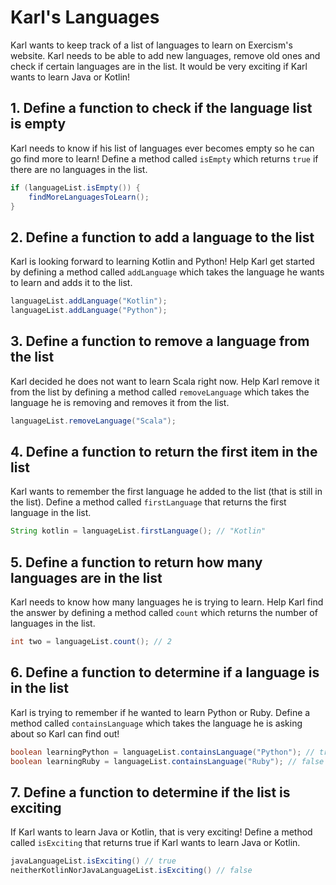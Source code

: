 # Karl's Languages

Karl wants to keep track of a list of languages to learn on Exercism's website.
Karl needs to be able to add new languages, remove old ones and check if certain languages are in the list.
It would be very exciting if Karl wants to learn Java or Kotlin!

## 1. Define a function to check if the language list is empty

Karl needs to know if his list of languages ever becomes empty so he can go find more to learn!
Define a method called `isEmpty` which returns `true` if there are no languages in the list.

```java
if (languageList.isEmpty()) {
    findMoreLanguagesToLearn();
}
```

## 2. Define a function to add a language to the list

Karl is looking forward to learning Kotlin and Python!
Help Karl get started by defining a method called `addLanguage` which takes the language he wants to learn and adds it
to the list.

```java
languageList.addLanguage("Kotlin");
languageList.addLanguage("Python");
```

## 3. Define a function to remove a language from the list

Karl decided he does not want to learn Scala right now.
Help Karl remove it from the list by defining a method called `removeLanguage` which takes the language he is removing
and removes it from the list.

```java
languageList.removeLanguage("Scala");
```

## 4. Define a function to return the first item in the list

Karl wants to remember the first language he added to the list (that is still in the list).
Define a method called `firstLanguage` that returns the first language in the list.

```java
String kotlin = languageList.firstLanguage(); // "Kotlin"
```

## 5. Define a function to return how many languages are in the list

Karl needs to know how many languages he is trying to learn.
Help Karl find the answer by defining a method called `count` which returns the number of languages in the list.

```java
int two = languageList.count(); // 2
```

## 6. Define a function to determine if a language is in the list

Karl is trying to remember if he wanted to learn Python or Ruby.
Define a method called `containsLanguage` which takes the language he is asking about so Karl can find out!

```java
boolean learningPython = languageList.containsLanguage("Python"); // true
boolean learningRuby = languageList.containsLanguage("Ruby"); // false
```

## 7. Define a function to determine if the list is exciting

If Karl wants to learn Java or Kotlin, that is very exciting!
Define a method called `isExciting` that returns true if Karl wants to learn Java or Kotlin.

```java
javaLanguageList.isExciting() // true
neitherKotlinNorJavaLanguageList.isExciting() // false
```
